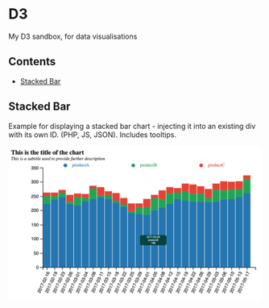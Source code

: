 # D3
My D3 sandbox, for data visualisations

## Contents
  * [Stacked Bar](#stacked-bar)

## Stacked Bar
Example for displaying a stacked bar chart - injecting it into an existing div with its own ID. (PHP, JS, JSON). Includes tooltips.

![Image of Stacked Bar](/stackedbar/screenshot.png)
